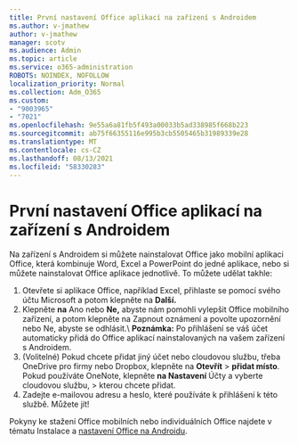 ```yaml
---
title: První nastavení Office aplikací na zařízení s Androidem
ms.author: v-jmathew
author: v-jmathew
manager: scotv
ms.audience: Admin
ms.topic: article
ms.service: o365-administration
ROBOTS: NOINDEX, NOFOLLOW
localization_priority: Normal
ms.collection: Adm_O365
ms.custom:
- "9003965"
- "7021"
ms.openlocfilehash: 9e55a6a81fb5f493a00033b5ad338985f668b223
ms.sourcegitcommit: ab75f66355116e995b3cb5505465b31989339e28
ms.translationtype: MT
ms.contentlocale: cs-CZ
ms.lasthandoff: 08/13/2021
ms.locfileid: "58330283"
---
```

# <a name="set-up-office-apps-for-the-first-time-on-an-android-device"></a>První nastavení Office aplikací na zařízení s Androidem

Na zařízení s Androidem si můžete nainstalovat Office jako mobilní aplikaci Office, která kombinuje Word, Excel a PowerPoint do jedné aplikace, nebo si můžete nainstalovat Office aplikace jednotlivě. To můžete udělat takhle:

1. Otevřete si aplikace Office, například Excel, přihlaste se pomocí svého účtu Microsoft a potom klepněte na **Další.**
2. Klepněte **na** Ano nebo **Ne,** abyste nám pomohli  vylepšit Office mobilního zařízení, a potom klepněte na Zapnout oznámení a povolte upozornění nebo Ne, abyste se odhlásit.\ 
    **Poznámka:** Po přihlášení se váš účet automaticky přidá do Office aplikací nainstalovaných na vašem zařízení s Androidem.
3. (Volitelné) Pokud chcete přidat jiný účet nebo cloudovou službu, třeba OneDrive pro firmy nebo Dropbox, klepněte na **Otevřít**  >  **přidat místo**. Pokud používáte OneNote, klepněte **na Nastavení** Účty a vyberte cloudovou službu,  >  kterou chcete přidat.
4. Zadejte e-mailovou adresu a heslo, které používáte k přihlášení k této službě. Můžete jít!

Pokyny ke stažení Office mobilních nebo individuálních Office najdete v tématu Instalace a [nastavení Office na Androidu](https://go.microsoft.com/fwlink/?linkid=2135287).
